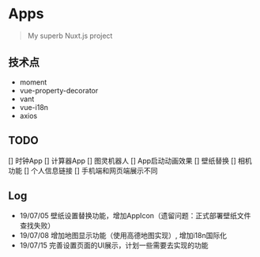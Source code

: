 # Apps

> My superb Nuxt.js project

## 技术点
* moment
* vue-property-decorator
* vant
* vue-i18n
* axios

## TODO
[] 时钟App
[] 计算器App
[] 图灵机器人
[] App启动动画效果
[] 壁纸替换
[] 相机功能
[] 个人信息链接
[] 手机端和网页端展示不同

## Log
* 19/07/05
壁纸设置替换功能，增加AppIcon（遗留问题：正式部署壁纸文件查找失败）
* 19/07/08
增加地图显示功能（使用高德地图实现）, 增加i18n国际化
* 19/07/15
完善设置页面的UI展示，计划一些需要去实现的功能
